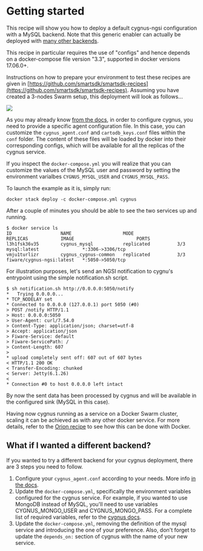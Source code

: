 # Getting started

This recipe will show you how to deploy a default cygnus-ngsi configuration with a MySQL backend. Note that this generic enabler can actually be deployed with [many other backends](http://fiware-cygnus.readthedocs.io/en/latest/cygnus-common/backends_catalogue/introduction/index.html).

This recipe in particular requires the use of "configs" and hence depends on a docker-compose file version "3.3", supported in docker versions 17.06.0+.

Instructions on how to prepare your environment to test these recipes are given in [https://github.com/smartsdk/smartsdk-recipes](https://github.com/smartsdk/smartsdk-recipes). Assuming you have created a 3-nodes Swarm setup, this deployment will look as follows...

<img src='http://g.gravizo.com/g?
  digraph G {
      rankdir=LR;
      	compound=true;
      	node [shape="record" style="filled"];
      	splines=line;
      	Client [fillcolor="aliceblue"];
      	subgraph cluster {
      		label="Docker Swarm Cluster";
      		"Load Balancer" [fillcolor="aliceblue"];
            subgraph clustern3 {
          		label="Node 3";
                "Cygnus Agent 3" [fillcolor="aliceblue"];
            }
            subgraph clustern2 {
          		label="Node 2";
                "Cygnus Agent 2" [fillcolor="aliceblue"];
            }
            subgraph clustern1 {
          		label="Node 1";
                "Cygnus Agent" [fillcolor="aliceblue"];
            }
  			MySQL [fillcolor="aliceblue"];
      	}
      	Client -> "Load Balancer" [label="5050",lhead=cluster_0];
      	"Load Balancer" -> {"Cygnus Agent","Cygnus Agent 2","Cygnus Agent 3"};
      	"Cygnus Agent" -> MySQL [lhead=cluster_1];
      	"Cygnus Agent 2" -> MySQL [lhead=cluster_1];
      	"Cygnus Agent 3" -> MySQL [lhead=cluster_1];
  }
'>

As you may already know [from the docs](http://fiware-cygnus.readthedocs.io/en/latest/cygnus-ngsi/installation_and_administration_guide/configuration_examples/index.html), in order to configure cygnus, you need to provide a specific agent configuration file. In this case, you can customize the ```cygnus_agent.conf``` and ```cartodb_keys.conf``` files within the ```conf``` folder. The content of these files will be loaded by docker into their corresponding configs, which will be available for all the replicas of the cygnus service.

If you inspect the ```docker-compose.yml``` you will realize that you can customize the values of the MySQL user and password by setting the environment varialbes ```CYGNUS_MYSQL_USER``` and ```CYGNUS_MYSQL_PASS```.


To launch the example as it is, simply run:

    docker stack deploy -c docker-compose.yml cygnus

After a couple of minutes you should be able to see the two services up and running.

    $ docker service ls
    ID                  NAME                   MODE                REPLICAS            IMAGE                       PORTS
    l3h1fsk36v35        cygnus_mysql           replicated          3/3                 mysql:latest                *:3306->3306/tcp
    vmju1turlizr        cygnus_cygnus-common   replicated          3/3                 fiware/cygnus-ngsi:latest   *:5050->5050/tcp

For illustration purposes, let's send an NGSI notification to cygnu's entrypoint using the simple notification.sh script.

    $ sh notification.sh http://0.0.0.0:5050/notify
    *   Trying 0.0.0.0...
    * TCP_NODELAY set
    * Connected to 0.0.0.0 (127.0.0.1) port 5050 (#0)
    > POST /notify HTTP/1.1
    > Host: 0.0.0.0:5050
    > User-Agent: curl/7.54.0
    > Content-Type: application/json; charset=utf-8
    > Accept: application/json
    > Fiware-Service: default
    > Fiware-ServicePath: /
    > Content-Length: 607
    >
    * upload completely sent off: 607 out of 607 bytes
    < HTTP/1.1 200 OK
    < Transfer-Encoding: chunked
    < Server: Jetty(6.1.26)
    <
    * Connection #0 to host 0.0.0.0 left intact

By now the sent data has been processed by cygnus and will be available in the configured sink (MySQL in this case).

Having now cygnus running as a service on a Docker Swarm cluster, scaling it can be achieved as with any other docker service. For more details, refer to the [Orion recipe](../../context-broker/ha/readme.md) to see how this can be done with Docker.

## What if I wanted a different backend?

If you wanted to try a different backend for your cygnus deployment, there are 3 steps you need to follow.

1. Configure your ```cygnus_agent.conf``` according to your needs. More info [in the docs](http://fiware-cygnus.readthedocs.io/en/latest/cygnus-ngsi/installation_and_administration_guide/configuration_examples/index.html).
1. Update the ```docker-compose.yml```, specifically the environment variables configured for the cygnus service.
    For example, if you wanted to use MongoDB instead of MySQL, you'll need to use variables CYGNUS_MONGO_USER and CYGNUS_MONGO_PASS. For a complete list of required variables, refer to the [cygnus docs](http://fiware-cygnus.readthedocs.io/en/latest/cygnus-ngsi/installation_and_administration_guide/install_with_docker/index.html#section3.2).
1. Update the ```docker-compose.yml```, removing the definition of the mysql service and introducing the one of your preference. Also, don't forget to update the ```depends_on:``` section of cygnus with the name of your new service.
